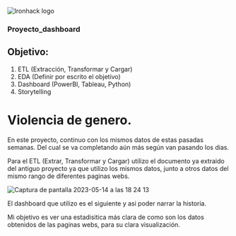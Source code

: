 ![Ironhack logo](https://i.imgur.com/1QgrNNw.png)

### Proyecto_dashboard

## Objetivo:

  1. ETL (Extracción, Transformar y Cargar)
  2. EDA (Definir por escrito el objetivo)
  3. Dashboard (PowerBI, Tableau, Python)
  4. Storytelling 



# Violencia de genero.


En este proyecto, continuo con los mismos datos de estas pasadas semanas. Del cual se va completando aún más según van pasando los dias. 

Para el ETL (Extrar, Transformar y Cargar) utilizo el documento ya extraido del antiguo proyecto ya que utilizo los mismos datos, junto a otros datos del mismo rango de diferentes paginas webs.



![Captura de pantalla 2023-05-14 a las 18 24 13](https://github.com/JesusGuardiaRamirez/Proyecto_dashboard/assets/125477881/221dc026-3e9d-4a50-ab64-f1400479af74)



El dashboard que utilizo es el siguiente y asi poder narrar la historia. 



Mi objetivo es ver una estadisitica más clara de como son los datos obtenidos de las paginas webs, para su clara visualización. 


